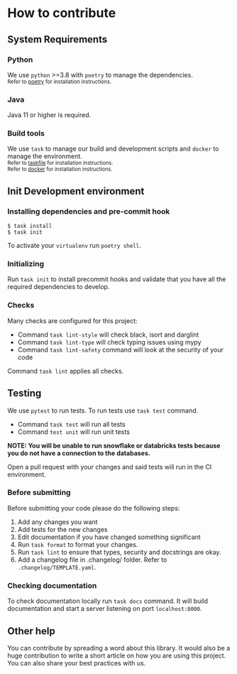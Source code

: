 # How to contribute

## System Requirements

### Python

We use `python` >=3.8 with `poetry` to manage the dependencies. </br><small>Refer to [poetry](https://python-poetry.org/docs/#installation) for installation instructions.</small>

### Java

Java 11 or higher is required.

### Build tools

We use `task` to manage our build and development scripts and `docker` to manage the environment.
</br><small>Refer to [taskfile](https://taskfile.dev/#/usage?id=installation) for installation instructions.</small>
</br><small>Refer to [docker](https://docs.docker.com/get-docker/) for installation instructions.</small>


## Init Development environment


### Installing dependencies and pre-commit hook

```shell
$ task install
$ task init
```

To activate your `virtualenv` run `poetry shell`.

### Initializing

Run `task init` to install precommit hooks and
validate that you have all the required dependencies to develop.

### Checks

Many checks are configured for this project:

* Command `task lint-style` will check black, isort and darglint
* Command `task lint-type` will check typing issues using mypy
* Command `task lint-safety` command will look at the security of your code

Command `task lint` applies all checks.

## Testing

We use `pytest` to run tests. To run tests use `task test` command.

* Command `task test` will run all tests
* Command `test unit` will run unit tests

**NOTE: You will be unable to run snowflake or databricks tests because you do not have a connection to the databases.**

Open a pull request with your changes and said tests will run in the CI environment.

### Before submitting

Before submitting your code please do the following steps:

1. Add any changes you want
2. Add tests for the new changes
3. Edit documentation if you have changed something significant
4. Run `task format` to format your changes.
5. Run `task lint` to ensure that types, security and docstrings are okay.
6. Add a changelog file in .changelog/ folder. Refer to `.changelog/TEMPLATE.yaml`.


### Checking documentation

To check documentation locally run `task docs` command. It will build documentation and start a server listening on port `localhost:8000`.

## Other help

You can contribute by spreading a word about this library.
It would also be a huge contribution to write
a short article on how you are using this project.
You can also share your best practices with us.
